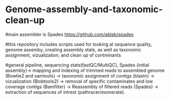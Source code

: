 # Genome-assembly-and-taxonomic-clean-up
#main assembler is Spades https://github.com/ablab/spades


#this repository includes scripts used for looking at sequence quality, genome assemby, creating assembly stats, as well as taxonomic assignment, vizualization, and clean up of contminants

#general pipeline, sequencing stats(fastQC/MultiQC), Spades (initial assembly)-> mapping and indexing of trimmed reads to assembled genome (Bowtie2 and samtools) -> taxonomic assignment of contigs (blastn) -> vizualization (Blobtools2) -> removal of specific contaminates and low coverage contigs (Bamfilter) -> Reassembly of filtered reads (Spades) -> extraction of sequences of intrest (pathracer/exonerate).
